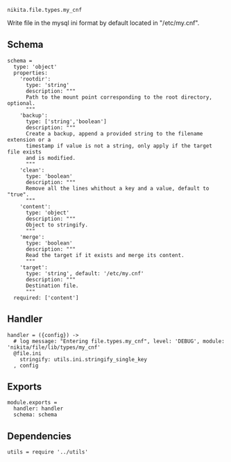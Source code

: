 
`nikita.file.types.my_cnf`

Write file in the mysql ini format by default located in "/etc/my.cnf".

## Schema

    schema =
      type: 'object'
      properties:
        'rootdir':
          type: 'string'
          description: """
          Path to the mount point corresponding to the root directory, optional.
          """
        'backup':
          type: ['string','boolean']
          description: """
          Create a backup, append a provided string to the filename extension or a
          timestamp if value is not a string, only apply if the target file exists
          and is modified.
          """
        'clean':
          type: 'boolean'
          description: """
          Remove all the lines whithout a key and a value, default to "true".
          """
        'content':
          type: 'object'
          description: """
          Object to stringify.
          """
        'merge':
          type: 'boolean'
          description: """
          Read the target if it exists and merge its content.
          """
        'target':
          type: 'string', default: '/etc/my.cnf'
          description: """
          Destination file.
          """
      required: ['content']

## Handler

    handler = ({config}) ->
      # log message: "Entering file.types.my_cnf", level: 'DEBUG', module: 'nikita/file/lib/types/my_cnf'
      @file.ini
        stringify: utils.ini.stringify_single_key
      , config

## Exports

    module.exports =
      handler: handler
      schema: schema

## Dependencies

    utils = require '../utils'

